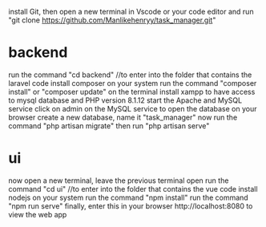 
install Git, then open a new terminal in Vscode or your code editor and run "git clone https://github.com/Manlikehenryy/task_manager.git"

# backend
run the command "cd backend" //to enter into the folder that contains the laravel code
install composer on your system
run the command "composer install" or "composer update" on the terminal
install xampp to have access to mysql database and PHP version 8.1.12
start the Apache and MySQL service
click on admin on the MySQL service to open the database on your browser
create a new database, name it "task_manager"
now run the command "php artisan migrate"
 then run "php artisan serve"

# ui
 now open a new terminal, leave the previous terminal open
 run the command "cd ui" //to enter into the folder that contains the vue code
 install nodejs on your system
 run the command "npm install"
 run the command "npm run serve"
 finally, enter this in your browser http://localhost:8080 to view the web app
